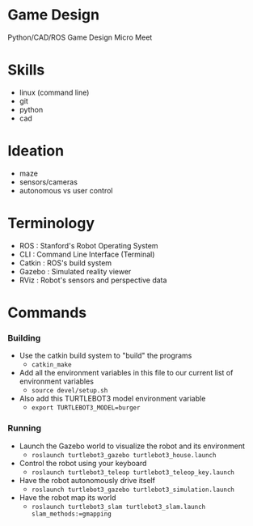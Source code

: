 # Game Design
Python/CAD/ROS Game Design Micro Meet

# Skills
- linux (command line)
- git
- python
- cad

# Ideation
- maze
- sensors/cameras
- autonomous vs user control

# Terminology
- ROS : Stanford's Robot Operating System
- CLI : Command Line Interface (Terminal)
- Catkin : ROS's build system
- Gazebo : Simulated reality viewer
- RViz : Robot's sensors and perspective data

# Commands
### Building
- Use the catkin build system to "build" the programs
    - `catkin_make`
- Add all the environment variables in this file to our current list of environment variables
    - `source devel/setup.sh`
- Also add this TURTLEBOT3 model environment variable
    - `export TURTLEBOT3_MODEL=burger`

### Running
- Launch the Gazebo world to visualize the robot and its environment
    - `roslaunch turtlebot3_gazebo turtlebot3_house.launch`
- Control the robot using your keyboard
    - `roslaunch turtlebot3_teleop turtlebot3_teleop_key.launch`
- Have the robot autonomously drive itself
    - `roslaunch turtlebot3_gazebo turtlebot3_simulation.launch`
- Have the robot map its world
    - `roslaunch turtlebot3_slam turtlebot3_slam.launch slam_methods:=gmapping`

